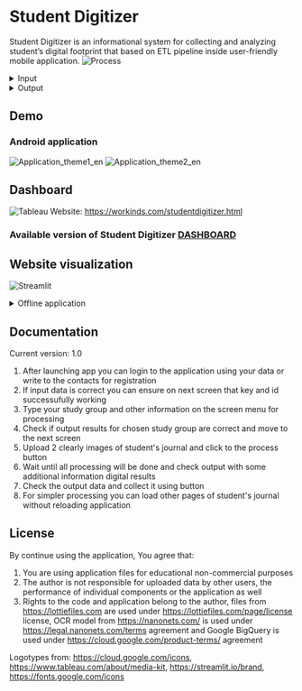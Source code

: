 # Student Digitizer
Student Digitizer is an informational system for collecting and analyzing student’s digital footprint that based on ETL pipeline inside user-friendly mobile application.
![Process](https://github.com/EnterSub/Student-Digitizer/blob/master/assets/Processing.png)

<details>
 <summary>Input</summary>
  
![](https://github.com/EnterSub/Student-Digitizer/blob/master/assets/Page_digital_1.jpg)
![](https://github.com/EnterSub/Student-Digitizer/blob/master/assets/Page_digital_2.jpg)
![](https://github.com/EnterSub/Student-Digitizer/blob/master/assets/Page_photo_1.png)
![](https://github.com/EnterSub/Student-Digitizer/blob/master/assets/Page_photo_2.jpg)
</details>
<details>
 <summary>Output</summary>
  
 ![](https://github.com/EnterSub/Student-Digitizer/blob/master/assets/Digital.png)
 ![](https://github.com/EnterSub/Student-Digitizer/blob/master/assets/Photo.png)
</details>

## Demo
### Android application

![Application_theme1_en](https://user-images.githubusercontent.com/44023937/159205354-20ca9a34-000a-419d-bbca-e0980b1ff8a1.gif)
![Application_theme2_en](https://user-images.githubusercontent.com/44023937/159205369-63c4e6fd-527f-436b-b1ce-c34bcaccad80.gif)

## Dashboard
![Tableau](https://user-images.githubusercontent.com/44023937/175770706-48ad6650-eafc-4650-b779-e6bdb66ec278.gif)
Website: https://workinds.com/studentdigitizer.html

### Available version of Student Digitizer [DASHBOARD](https://public.tableau.com/app/profile/dmitry.moskalev/viz/StudentDigitizer/Dashboard_1)

## Website visualization
![Streamlit](https://user-images.githubusercontent.com/44023937/159197920-d9bf154c-b808-4b05-821f-0c6d0179ccf9.gif)

<details>
 <summary>Offline application</summary>
  
![](https://github.com/EnterSub/Student-Digitizer/blob/master/assets/Б.png)
![](https://github.com/EnterSub/Student-Digitizer/blob/master/assets/Н.png)
![](https://github.com/EnterSub/Student-Digitizer/blob/master/assets/О.png)
![](https://github.com/EnterSub/Student-Digitizer/blob/master/assets/Another.png)
</details>

## Documentation
Current version: 1.0

1. After launching app you can login to the application using your data or write to the contacts for registration
2. If input data is correct you can ensure on next screen that key and id successufully working
3. Type your study group and other information on the screen menu for processing
4. Check if output results for chosen study group are correct and move to the next screen
5. Upload 2 clearly images of student's journal and click to the process button
6. Wait until all processing will be done and check output with some additional information digital results
7. Check the output data and collect it using button
8. For simpler processing you can load other pages of student's journal without reloading application

## License
By continue using the application, You agree that:
1. You are using application files for educational non-commercial purposes
2. The author is not responsible for uploaded data by other users, the performance of individual components or the application as well
3. Rights to the code and application belong to the author, files from https://lottiefiles.com are used under https://lottiefiles.com/page/license license, OCR model from https://nanonets.com/ is used under https://legal.nanonets.com/terms agreement and Google BigQuery is used under https://cloud.google.com/product-terms/ agreement

Logotypes from:
https://cloud.google.com/icons, https://www.tableau.com/about/media-kit, https://streamlit.io/brand, https://fonts.google.com/icons
